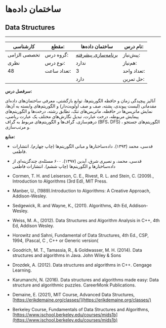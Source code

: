 # ساختمان داده‌ها
## Data Structures
_______________________________________________________________________________
| کارشناسی     | مقطع:       | ساختمان داده‌ها                                                             | نام درس:    |
| ------------ | ----------- | --------------------------------------------------------------------------- | ----------- |
| تخصصی الزامی | گروه درس:   | [برنامه‌سازی پیشرفته](../docs/curriculum/mandatory/Advanced-Programming.md) | پیش‌نیاز:   |
| نظری         | نوع درس:    | ندارد                                                                       | هم‌نیاز:    |
| 48           | تعداد ساعت: | 3                                                                           | تعداد واحد: |
|              |             |  دارد                                                                       | حل تمرین:   |

**سرفصل درس:**

آنالیز پیچیدگی زمان و حافظه الگوریتم‌ها، توابع بازگشتی، معرفی ساختمان‌های داده‌ای مقدماتی (لیست پیوندی، پشته، صف و صف اولویت‌دار) و الگوریتم‌های وابسته به آن‌ها،  نمایش ماتریس‌ها در حافظه، ماتریس‌های تنک،‌ تطابق رشته، درخت‌ها و الگوریتم‌های پیمایش مربوطه، درخت عبارت، تبدیل نگارش‌های مختلف یک عبارت ریاضی، درهم‌سازی، گراف‌ها و الگوریتم‌های مربوط به گراف (BFS، DFS) ، الگوریتم‌های جستجو و مرتب‌سازی.

**منابع:**

- قدسی، محمد (۱۳۹۳). داده‌ساختارها و مبانی الگوریتم‌ها (چاپ چهارم). انتشارات فاطمی.

- قدسی، محمد، و نصیری شرق، آیدین (۱۳۹۷). ۶۰۰ مسئله‌ی چندگزینه‌ای از داده‌ساختارها و الگوریتم‌ها (چاپ ششم). انتشارات فاطمی

- Cormen, T. H. and Leiserson, C. E., Rivest, R. L. and Stein, C. (2009)., Introduction to Algorithms (3rd Ed), MIT Press. 

- Manber, U.,  (1989).Introduction to Algorithms: A Creative Approach, Addison-Wesley. 

- Sedgewick, R. and Wayne, K., (2011). Algorithms, 4th Ed, Addison-Wesley.

- Weiss, M. A., (2012). Data Structures and Algorithm Analysis in C++, 4th Ed, Addison Wesley. 

- Horowitz and Sahni, Fundamental of Data Structures, 4th Ed., CSP, 1994, (Pascal, C , C++ or Generic version(

- Goodrich, M. T., Tamassia, R., & Goldwasser, M. H. (2014). Data structures and algorithms in Java. John Wiley & Sons

- Drozdek, A. (2012). Data structures and algorithms in C++. Cengage Learning.

- Karumanchi, N. (2016). Data structures and algorithms made easy: Data structure and algorithmic puzzles. CareerMonk Publications.

- Demaine, E. (2021), MIT Course, Advanced Data Structures, [https://erikdemaine.org/classes/](https://erikdemaine.org/classes/)

- Berkeley Course, Fundamentals of Data Structures and Algorithms,  [https://www.ischool.berkeley.edu/courses/mids1b](https://www.ischool.berkeley.edu/courses/mids1b)
